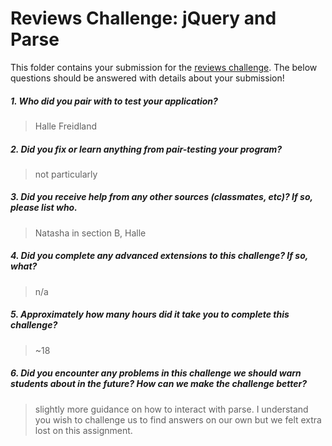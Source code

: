 # Reviews Challenge: jQuery and Parse

This folder contains your submission for the [reviews challenge](http://info343-joelross.rhcloud.com/challenges/reviews). The below questions should be answered with details about your submission!

##### 1. Who did you pair with to test your application? #####
> Halle Freidland

##### 2. Did you fix or learn anything from pair-testing your program? #####
> not particularly

##### 3. Did you receive help from any other sources (classmates, etc)? If so, please list who. #####
> Natasha in section B, Halle

##### 4. Did you complete any advanced extensions to this challenge? If so, what? #####
> n/a

##### 5. Approximately how many hours did it take you to complete this challenge? #####
> ~18

##### 6. Did you encounter any problems in this challenge we should warn students about in the future? How can we make the challenge better? #####
> slightly more guidance on how to interact with parse. I understand you wish to challenge us to find answers on our own but we felt extra lost on this assignment.
